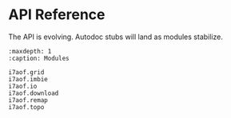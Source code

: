 # API Reference

The API is evolving. Autodoc stubs will land as modules stabilize.

```{toctree}
:maxdepth: 1
:caption: Modules

i7aof.grid
i7aof.imbie
i7aof.io
i7aof.download
i7aof.remap
i7aof.topo
```
